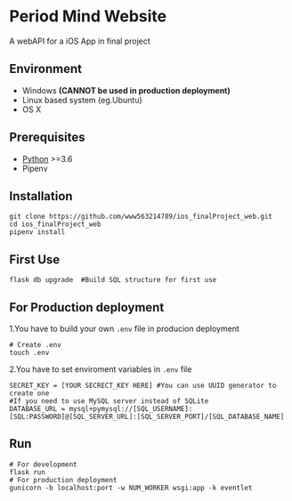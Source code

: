 # Period Mind Website
A webAPI for a iOS App in final project

## Environment
* Windows **(CANNOT be used in production deployment)**
* Linux based system (eg.Ubuntu)
* OS X

## Prerequisites
* [Python](https://www.python.org/downloads/) >=3.6
* Pipenv

## Installation
```
git clone https://github.com/www563214789/ios_finalProject_web.git
cd ios_finalProject_web
pipenv install
``` 

## First Use
```
flask db upgrade  #Build SQL structure for first use
```

## For Production deployment
1.You have to build your own `.env` file in producion deployment
```
# Create .env
touch .env
```
2.You have to set enviroment variables in `.env` file
```
SECRET_KEY = [YOUR SECRECT_KEY HERE] #You can use UUID generator to create one
#If you need to use MySQL server instead of SQLite
DATABASE_URL = mysql+pymysql://[SQL_USERNAME]:[SQL:PASSWORD]@[SQL_SERVER_URL]:[SQL_SERVER_PORT]/[SQL_DATABASE_NAME] 
```

## Run
```
# For development 
flask run
# For production deployment
gunicorn -b localhost:port -w NUM_WORKER wsgi:app -k eventlet 
```